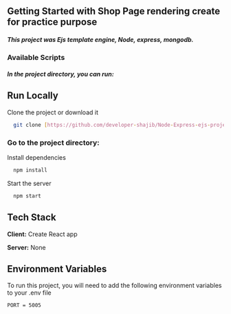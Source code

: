 ## Getting Started with Shop Page rendering create for practice purpose

##### This project was Ejs template engine, Node, express, mongodb.

### Available Scripts

##### In the project directory, you can run:

## Run Locally

Clone the project or download it

```bash
  git clone [https://github.com/developer-shajib/Node-Express-ejs-project-1](https://github.com/developer-shajib/netflix-with-mini-react)
```

### Go to the project directory:

Install dependencies

```bash
  npm install
```

Start the server

```bash
  npm start
```

## Tech Stack

**Client:** Create React app

**Server:** None

## Environment Variables

To run this project, you will need to add the following environment variables to your .env file

`PORT = 5005`
